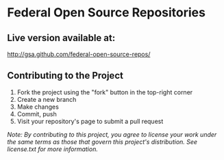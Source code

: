 Federal Open Source Repositories
================================

Live version available at: 
-------------------------

http://gsa.github.com/federal-open-source-repos/

Contributing to the Project
---------------------------

1. Fork the project using the "fork" button in the top-right corner
1. Create a new branch
1. Make changes
1. Commit, push
1. Visit your repository's page to submit a pull request

*Note: By contributing to this project, you agree to license your work under the same terms as those that govern this project's distribution. See license.txt for more information.*